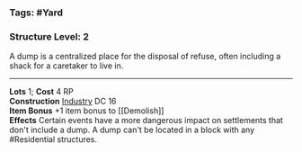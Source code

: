 ### Tags: #Yard 
### Structure Level: 2

A dump is a centralized place for the disposal of refuse, often including a shack for a caretaker to live in.

---

**Lots** 1; **Cost** 4 RP  
**Construction** [Industry](https://2e.aonprd.com/Skills.aspx?ID=25) DC 16  
**Item Bonus** +1 item bonus to [[Demolish]]  
**Effects** Certain events have a more dangerous impact on settlements that don't include a dump. A dump can't be located in a block with any #Residential structures.